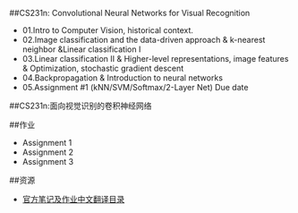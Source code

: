 ##CS231n: Convolutional Neural Networks for Visual Recognition
- 01.Intro to Computer Vision, historical context.
- 02.Image classification and the data-driven approach & k-nearest neighbor &Linear classification I
- 03.Linear classification II & Higher-level representations, image features & Optimization, stochastic gradient descent
- 04.Backpropagation & Introduction to neural networks
- 05.Assignment #1 (kNN/SVM/Softmax/2-Layer Net) Due date




##CS231n:面向视觉识别的卷积神经网络



##作业
- Assignment 1
- Assignment 2
- Assignment 3





##资源
- [官方笔记及作业中文翻译目录](https://zhuanlan.zhihu.com/p/21930884)



